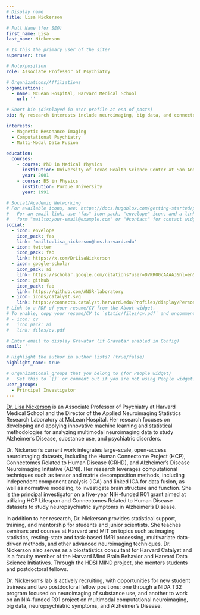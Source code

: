 ```yaml
---
# Display name
title: Lisa Nickerson

# Full Name (for SEO)
first_name: Lisa
last_name: Nickerson

# Is this the primary user of the site?
superuser: true

# Role/position
role: Associate Professor of Psychiatry

# Organizations/Affiliations
organizations:
  - name: McLean Hospital, Harvard Medical School
    url: ''

# Short bio (displayed in user profile at end of posts)
bio: My research interests include neuroimaging, big data, and connectomics.

interests:
  - Magnetic Resonance Imaging
  - Computational Psychiatry
  - Multi-Modal Data Fusion

education:
  courses:
    - course: PhD in Medical Physics
      institution: University of Texas Health Science Center at San Antonio
      year: 2001
    - course: BS in Physics
      institution: Purdue University
      year: 1991

# Social/Academic Networking
# For available icons, see: https://docs.hugoblox.com/getting-started/page-builder/#icons
#   For an email link, use "fas" icon pack, "envelope" icon, and a link in the
#   form "mailto:your-email@example.com" or "#contact" for contact widget.
social:
  - icon: envelope
    icon_pack: fas
    link: 'mailto:lisa_nickerson@hms.harvard.edu'
  - icon: twitter
    icon_pack: fab
    link: https://x.com/DrLisaNickerson
  - icon: google-scholar
    icon_pack: ai
    link: https://scholar.google.com/citations?user=DVKR00cAAAAJ&hl=en&oi=ao
  - icon: github
    icon_pack: fab
    link: https://github.com/ANSR-laboratory
  - icon: icons/catalyst.svg
    link: https://connects.catalyst.harvard.edu/Profiles/display/Person/65562
# Link to a PDF of your resume/CV from the About widget.
# To enable, copy your resume/CV to `static/files/cv.pdf` and uncomment the lines below.
# - icon: cv
#   icon_pack: ai
#   link: files/cv.pdf

# Enter email to display Gravatar (if Gravatar enabled in Config)
email: ''

# Highlight the author in author lists? (true/false)
highlight_name: true

# Organizational groups that you belong to (for People widget)
#   Set this to `[]` or comment out if you are not using People widget.
user_groups:
  - Principal Investigator
---
```


<a href="https://www.mcleanhospital.org/profile/lisa-nickerson" target="_blank">Dr. Lisa Nickerson</a> is an Associate Professor of Psychiatry at Harvard Medical School and the Director of the Applied Neuroimaging Statistics Research Laboratory at McLean Hospital. Her research focuses on developing and applying innovative machine learning and statistical methodologies for analyzing multimodal neuroimaging data to study Alzheimer’s Disease, substance use, and psychiatric disorders.

Dr. Nickerson’s current work integrates large-scale, open-access neuroimaging datasets, including the Human Connectome Project (HCP), Connectomes Related to Human Disease (CRHD), and Alzheimer’s Disease Neuroimaging Initiative (ADNI). Her research leverages computational techniques such as tensor and matrix decomposition methods, including independent component analysis (ICA) and linked ICA for data fusion, as well as normative modeling, to investigate brain structure and function. She is the principal investigator on a five-year NIH-funded R01 grant aimed at utilizing HCP Lifespan and Connectomes Related to Human Disease datasets to study neuropsychiatric symptoms in Alzheimer’s Disease.

In addition to her research, Dr. Nickerson provides statistical support, training, and mentorship for students and junior scientists. She teaches seminars and courses at Harvard and MIT on topics such as imaging statistics, resting-state and task-based fMRI processing, multivariate data-driven methods, and other advanced neuroimaging techniques. Dr. Nickerson also serves as a biostatistics consultant for Harvard Catalyst and is a faculty member of the Harvard Mind Brain Behavior and Harvard Data Science Initiatives. Through the HDSI MIND project, she mentors students and postdoctoral fellows.

Dr. Nickerson’s lab is actively recruiting, with opportunities for new student trainees and two postdoctoral fellow positions: one through a NIDA T32 program focused on neuroimaging of substance use, and another to work on an NIA-funded R01 project on multimodal computational neuroimaging, big data, neuropsychiatric symptoms, and Alzheimer’s Disease.
